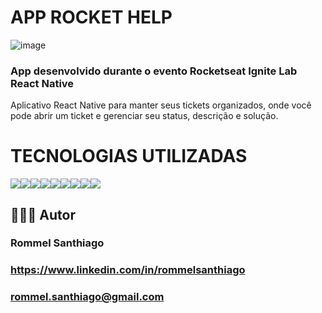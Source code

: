 # APP ROCKET HELP
![image](https://user-images.githubusercontent.com/61671015/180310980-a4917488-8246-4483-ac4b-be9e1eaf38e6.png)

### App desenvolvido durante o evento Rocketseat Ignite Lab React Native
Aplicativo React Native para manter seus tickets organizados, onde você pode abrir um ticket e gerenciar seu status, descrição e solução.

# TECNOLOGIAS UTILIZADAS
<img src='https://img.shields.io/badge/React-20232A?style=for-the-badge&logo=react&logoColor=61DAFB' /><img src='https://img.shields.io/badge/React_Native-20232A?style=for-the-badge&logo=react&logoColor=61DAFB' /><img src='https://img.shields.io/badge/TypeScript-007ACC?style=for-the-badge&logo=typescript&logoColor=white' /><img src='https://img.shields.io/badge/Firebase-F29D0C?style=for-the-badge&logo=firebase&logoColor=white' /><img src='https://img.shields.io/badge/Expo-000?style=for-the-badge&logo=expo&logoColor=white'/><img src='https://img.shields.io/badge/React_Navigation-6b52ae?style=for-the-badge&logo=spiro&logoColor=white'/><img src='https://img.shields.io/badge/Native_Base-fff?style=for-the-badge&logo=native_base&logoColor=black'/><img src='https://img.shields.io/badge/React_Hook_Forme-db4277?style=for-the-badge&logo=react_hook_form&logoColor=white'/><img src='https://img.shields.io/badge/Phosphor_Icons-f2c66b?style=for-the-badge&logo=react_hook_form&logoColor=black'/>

## 🧑🏾‍💻 Autor
### Rommel Santhiago

### https://www.linkedin.com/in/rommelsanthiago

### rommel.santhiago@gmail.com
